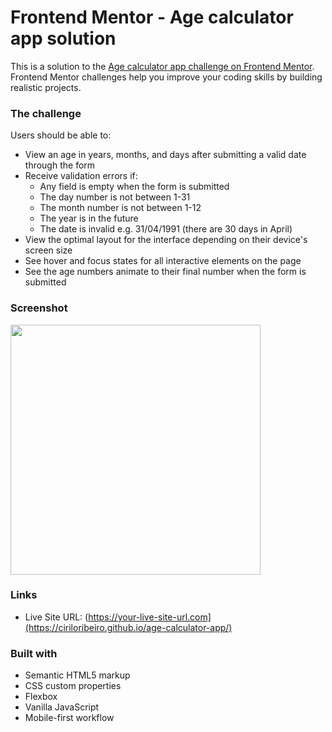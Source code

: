 # Frontend Mentor - Age calculator app solution

This is a solution to the [Age calculator app challenge on Frontend Mentor](https://www.frontendmentor.io/challenges/age-calculator-app-dF9DFFpj-Q). Frontend Mentor challenges help you improve your coding skills by building realistic projects. 

### The challenge

Users should be able to:

- View an age in years, months, and days after submitting a valid date through the form
- Receive validation errors if:
  - Any field is empty when the form is submitted
  - The day number is not between 1-31
  - The month number is not between 1-12
  - The year is in the future
  - The date is invalid e.g. 31/04/1991 (there are 30 days in April)
- View the optimal layout for the interface depending on their device's screen size
- See hover and focus states for all interactive elements on the page
- See the age numbers animate to their final number when the form is submitted

### Screenshot

<img src="https://i.imgur.com/WKTDaIE.png" style="width: 400px"></img>


### Links

- Live Site URL: (https://your-live-site-url.com](https://ciriloribeiro.github.io/age-calculator-app/)


### Built with

- Semantic HTML5 markup
- CSS custom properties
- Flexbox
- Vanilla JavaScript
- Mobile-first workflow
